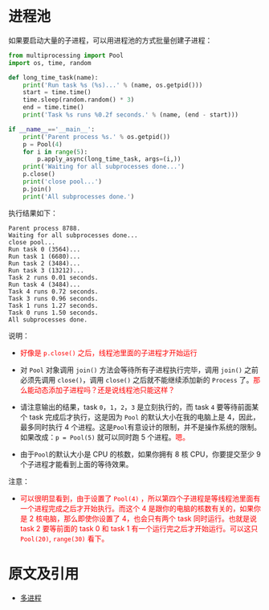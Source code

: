 
# 进程池


如果要启动大量的子进程，可以用进程池的方式批量创建子进程：

```python
from multiprocessing import Pool
import os, time, random

def long_time_task(name):
    print('Run task %s (%s)...' % (name, os.getpid()))
    start = time.time()
    time.sleep(random.random() * 3)
    end = time.time()
    print('Task %s runs %0.2f seconds.' % (name, (end - start)))

if __name__=='__main__':
    print('Parent process %s.' % os.getpid())
    p = Pool(4)
    for i in range(5):
        p.apply_async(long_time_task, args=(i,))
    print('Waiting for all subprocesses done...')
    p.close()
    print('close pool...')
    p.join()
    print('All subprocesses done.')
```

执行结果如下：

```
Parent process 8788.
Waiting for all subprocesses done...
close pool...
Run task 0 (3564)...
Run task 1 (6680)...
Run task 2 (3484)...
Run task 3 (13212)...
Task 2 runs 0.01 seconds.
Run task 4 (3484)...
Task 4 runs 0.72 seconds.
Task 3 runs 0.96 seconds.
Task 1 runs 1.27 seconds.
Task 0 runs 1.50 seconds.
All subprocesses done.
```

说明：

- <span style="color:red;">好像是 `p.close()` 之后，线程池里面的子进程才开始运行</span>

- 对 `Pool` 对象调用 `join()` 方法会等待所有子进程执行完毕，调用 `join()` 之前必须先调用 `close()`，调用 `close()` 之后就不能继续添加新的 `Process` 了。<span style="color:red;">那么能动态添加子进程吗？还是说线程池只能这样？</span>
- 请注意输出的结果，task `0`，`1`，`2`，`3` 是立刻执行的，而 task `4` 要等待前面某个 task 完成后才执行，这是因为 `Pool` 的默认大小在我的电脑上是 4，因此，最多同时执行 4 个进程。这是`Pool`有意设计的限制，并不是操作系统的限制。如果改成：`p = Pool(5)` 就可以同时跑 5 个进程。<span style="color:red;">嗯。</span>
- 由于`Pool`的默认大小是 CPU 的核数，如果你拥有 8 核 CPU，你要提交至少 9 个子进程才能看到上面的等待效果。

注意：

- <span style="color:red;">可以很明显看到，由于设置了 `Pool(4)` ，所以第四个子进程是等线程池里面有一个进程完成之后才开始执行。而这个 4 是跟你的电脑的核数有关的，如果你是 2 核电脑，那么即使你设置了 4，也会只有两个 task 同时运行。也就是说 task 2 要等前面的 task 0 和 task 1 有一个运行完之后才开始运行。可以这只 `Pool(20)`, `range(30)` 看下。</span>

# 原文及引用

- [多进程](https://www.liaoxuefeng.com/wiki/0014316089557264a6b348958f449949df42a6d3a2e542c000/001431927781401bb47ccf187b24c3b955157bb12c5882d000)